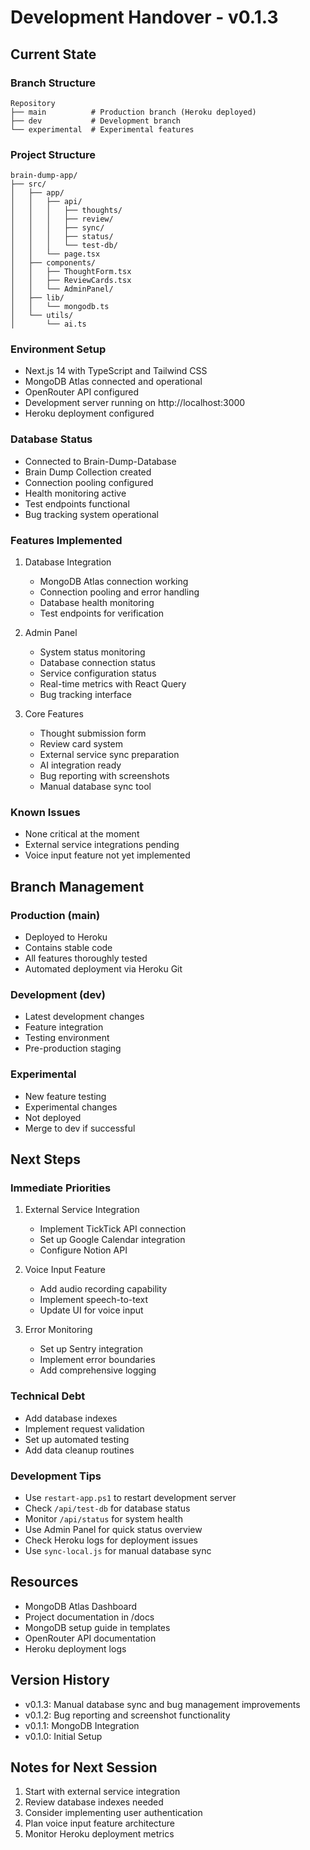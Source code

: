 # Development Handover - v0.1.3

## Current State

### Branch Structure
```
Repository
├── main          # Production branch (Heroku deployed)
├── dev           # Development branch
└── experimental  # Experimental features
```

### Project Structure
```
brain-dump-app/
├── src/
│   ├── app/
│   │   ├── api/
│   │   │   ├── thoughts/
│   │   │   ├── review/
│   │   │   ├── sync/
│   │   │   ├── status/
│   │   │   └── test-db/
│   │   └── page.tsx
│   ├── components/
│   │   ├── ThoughtForm.tsx
│   │   ├── ReviewCards.tsx
│   │   └── AdminPanel/
│   ├── lib/
│   │   └── mongodb.ts
│   └── utils/
│       └── ai.ts
```

### Environment Setup
- Next.js 14 with TypeScript and Tailwind CSS
- MongoDB Atlas connected and operational
- OpenRouter API configured
- Development server running on http://localhost:3000
- Heroku deployment configured

### Database Status
- Connected to Brain-Dump-Database
- Brain Dump Collection created
- Connection pooling configured
- Health monitoring active
- Test endpoints functional
- Bug tracking system operational

### Features Implemented
1. Database Integration
   - MongoDB Atlas connection working
   - Connection pooling and error handling
   - Database health monitoring
   - Test endpoints for verification

2. Admin Panel
   - System status monitoring
   - Database connection status
   - Service configuration status
   - Real-time metrics with React Query
   - Bug tracking interface

3. Core Features
   - Thought submission form
   - Review card system
   - External service sync preparation
   - AI integration ready
   - Bug reporting with screenshots
   - Manual database sync tool

### Known Issues
- None critical at the moment
- External service integrations pending
- Voice input feature not yet implemented

## Branch Management

### Production (main)
- Deployed to Heroku
- Contains stable code
- All features thoroughly tested
- Automated deployment via Heroku Git

### Development (dev)
- Latest development changes
- Feature integration
- Testing environment
- Pre-production staging

### Experimental
- New feature testing
- Experimental changes
- Not deployed
- Merge to dev if successful

## Next Steps

### Immediate Priorities
1. External Service Integration
   - Implement TickTick API connection
   - Set up Google Calendar integration
   - Configure Notion API

2. Voice Input Feature
   - Add audio recording capability
   - Implement speech-to-text
   - Update UI for voice input

3. Error Monitoring
   - Set up Sentry integration
   - Implement error boundaries
   - Add comprehensive logging

### Technical Debt
- Add database indexes
- Implement request validation
- Set up automated testing
- Add data cleanup routines

### Development Tips
- Use `restart-app.ps1` to restart development server
- Check `/api/test-db` for database status
- Monitor `/api/status` for system health
- Use Admin Panel for quick status overview
- Check Heroku logs for deployment issues
- Use `sync-local.js` for manual database sync

## Resources
- MongoDB Atlas Dashboard
- Project documentation in /docs
- MongoDB setup guide in templates
- OpenRouter API documentation
- Heroku deployment logs

## Version History
- v0.1.3: Manual database sync and bug management improvements
- v0.1.2: Bug reporting and screenshot functionality
- v0.1.1: MongoDB Integration
- v0.1.0: Initial Setup

## Notes for Next Session
1. Start with external service integration
2. Review database indexes needed
3. Consider implementing user authentication
4. Plan voice input feature architecture
5. Monitor Heroku deployment metrics

